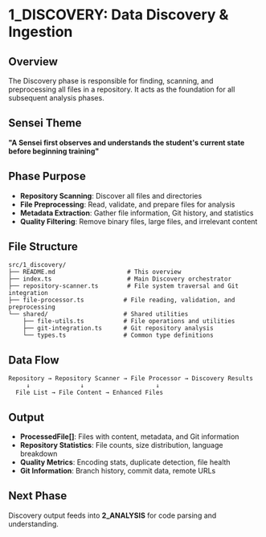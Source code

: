 # 1_DISCOVERY: Data Discovery & Ingestion

## Overview

The Discovery phase is responsible for finding, scanning, and preprocessing all files in a repository. It acts as the foundation for all subsequent analysis phases.

## Sensei Theme

**"A Sensei first observes and understands the student's current state before beginning training"**

## Phase Purpose

- **Repository Scanning**: Discover all files and directories
- **File Preprocessing**: Read, validate, and prepare files for analysis
- **Metadata Extraction**: Gather file information, Git history, and statistics
- **Quality Filtering**: Remove binary files, large files, and irrelevant content

## File Structure

```
src/1_discovery/
├── README.md                    # This overview
├── index.ts                     # Main Discovery orchestrator
├── repository-scanner.ts        # File system traversal and Git integration
├── file-processor.ts           # File reading, validation, and preprocessing
└── shared/                     # Shared utilities
    ├── file-utils.ts           # File operations and utilities
    ├── git-integration.ts      # Git repository analysis
    └── types.ts                # Common type definitions
```

## Data Flow

```
Repository → Repository Scanner → File Processor → Discovery Results
     ↓              ↓                    ↓
  File List → File Content → Enhanced Files
```

## Output

- **ProcessedFile[]**: Files with content, metadata, and Git information
- **Repository Statistics**: File counts, size distribution, language breakdown
- **Quality Metrics**: Encoding stats, duplicate detection, file health
- **Git Information**: Branch history, commit data, remote URLs

## Next Phase

Discovery output feeds into **2_ANALYSIS** for code parsing and understanding.
